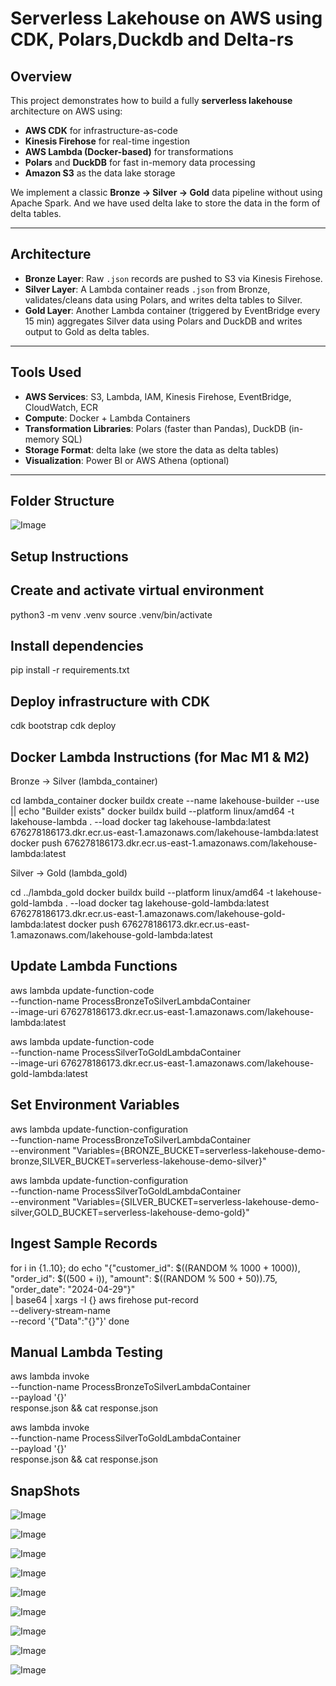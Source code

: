 
# Serverless Lakehouse on AWS using CDK, Polars,Duckdb and Delta-rs

## Overview
This project demonstrates how to build a fully **serverless lakehouse** architecture on AWS using:
- **AWS CDK** for infrastructure-as-code
- **Kinesis Firehose** for real-time ingestion
- **AWS Lambda (Docker-based)** for transformations
- **Polars** and **DuckDB** for fast in-memory data processing
- **Amazon S3** as the data lake storage

We implement a classic **Bronze → Silver → Gold** data pipeline without using Apache Spark. And we have used delta lake to store the data in the form of delta tables.

---

## Architecture

- **Bronze Layer**: Raw `.json` records are pushed to S3 via Kinesis Firehose.
- **Silver Layer**: A Lambda container reads `.json` from Bronze, validates/cleans data using Polars, and writes delta tables to Silver.
- **Gold Layer**: Another Lambda container (triggered by EventBridge every 15 min) aggregates Silver data using Polars and DuckDB and writes output to Gold as delta tables.

---

## Tools Used

- **AWS Services**: S3, Lambda, IAM, Kinesis Firehose, EventBridge, CloudWatch, ECR
- **Compute**: Docker + Lambda Containers
- **Transformation Libraries**: Polars (faster than Pandas), DuckDB (in-memory SQL)
- **Storage Format**: delta lake (we store the data as delta tables)
- **Visualization**: Power BI or AWS Athena (optional)

---

## Folder Structure

![*Image*]( images/folderstructure.jpeg "folder structure-image")

## Setup Instructions

## Create and activate virtual environment
python3 -m venv .venv
source .venv/bin/activate

## Install dependencies
pip install -r requirements.txt

## Deploy infrastructure with CDK
cdk bootstrap 
cdk deploy

## Docker Lambda Instructions (for Mac M1 & M2)

Bronze → Silver (lambda_container)

cd lambda_container
docker buildx create --name lakehouse-builder --use || echo "Builder exists"
docker buildx build --platform linux/amd64 -t lakehouse-lambda . --load
docker tag lakehouse-lambda:latest 676278186173.dkr.ecr.us-east-1.amazonaws.com/lakehouse-lambda:latest
docker push 676278186173.dkr.ecr.us-east-1.amazonaws.com/lakehouse-lambda:latest

Silver → Gold (lambda_gold)

cd ../lambda_gold
docker buildx build --platform linux/amd64 -t lakehouse-gold-lambda . --load
docker tag lakehouse-gold-lambda:latest 676278186173.dkr.ecr.us-east-1.amazonaws.com/lakehouse-gold-lambda:latest
docker push 676278186173.dkr.ecr.us-east-1.amazonaws.com/lakehouse-gold-lambda:latest

## Update Lambda Functions

aws lambda update-function-code \
  --function-name ProcessBronzeToSilverLambdaContainer \
  --image-uri 676278186173.dkr.ecr.us-east-1.amazonaws.com/lakehouse-lambda:latest

aws lambda update-function-code \
  --function-name ProcessSilverToGoldLambdaContainer \
  --image-uri 676278186173.dkr.ecr.us-east-1.amazonaws.com/lakehouse-gold-lambda:latest

## Set Environment Variables

aws lambda update-function-configuration \
  --function-name ProcessBronzeToSilverLambdaContainer \
  --environment "Variables={BRONZE_BUCKET=serverless-lakehouse-demo-bronze,SILVER_BUCKET=serverless-lakehouse-demo-silver}"

aws lambda update-function-configuration \
  --function-name ProcessSilverToGoldLambdaContainer \
  --environment "Variables={SILVER_BUCKET=serverless-lakehouse-demo-silver,GOLD_BUCKET=serverless-lakehouse-demo-gold}"

## Ingest Sample Records

for i in {1..10}; do
  echo "{\"customer_id\": $((RANDOM % 1000 + 1000)), \"order_id\": $((500 + i)), \"amount\": $((RANDOM % 500 + 50)).75, \"order_date\": \"2024-04-29\"}" \
  | base64 | xargs -I {} aws firehose put-record \
    --delivery-stream-name <your-firehose-name> \
    --record '{"Data":"{}"}'
done

## Manual Lambda Testing 

aws lambda invoke \
  --function-name ProcessBronzeToSilverLambdaContainer \
  --payload '{}' \
  response.json && cat response.json

aws lambda invoke \
  --function-name ProcessSilverToGoldLambdaContainer \
  --payload '{}' \
  response.json && cat response.json

## SnapShots

![*Image*]( images/3C5A505F-99DF-4010-BA4D-A58E9B8AA5C2_1_105_c.jpeg "image")

![*Image*]( images/456EA40D-45A3-485B-B436-D36B380BE91A_1_105_c.jpeg "image")

![*Image*]( images/47594CB2-4448-4763-BA8C-56B4DE408060.jpeg "image")

![*Image*]( images/81015D6E-C8E1-4486-899A-73F48A2AFC53.jpeg "image")

![*Image*]( images/B7F16D90-D8E0-4332-9577-8C0560F8FE93_1_105_c.jpeg "image")

![*Image*]( images/C41ABA6A-5D47-41B7-BB0C-8A6E05A0D040_1_105_c.jpeg "image")

![*Image*]( images/C83A747E-98F1-42C3-A978-D8F5756F9672.jpeg "image")

![*Image*]( images/D7D0C714-EF86-4FC5-9BCE-D573A20AFE92_1_105_c.jpeg "image")

![*Image*]( images/DAFDADB8-3D8E-459D-9C2F-99B13F1B6C81.jpeg "image")
